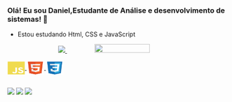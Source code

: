 ### Olá! Eu sou Daniel,Estudante de Análise e desenvolvimento de sistemas! 👋



- Estou estudando Html, CSS e JavaScript

<div align="center">
  <a href="https://github.com/D4niel001">
  <img height="50%" width"50%" src="https://github-readme-stats.vercel.app/api?username=D4niel001&show_icons=true&theme=dracula&include_all_commits=true&count_private=true"/>
  <img height="40%" width="50%" src="https://github-readme-stats.vercel.app/api/top-langs/?username=D4niel001&layout=compact&langs_count=7&theme=dracula"/>
</div>
<div style="display: inline_block"><br>
  <img align="center" alt="Rafa-Js" height="30" width="40" src="https://raw.githubusercontent.com/devicons/devicon/master/icons/javascript/javascript-plain.svg">
  <img align="center" alt="Rafa-HTML" height="30" width="40" src="https://raw.githubusercontent.com/devicons/devicon/master/icons/html5/html5-original.svg">
  <img align="center" alt="Rafa-CSS" height="30" width="40" src="https://raw.githubusercontent.com/devicons/devicon/master/icons/css3/css3-original.svg">
</div>

##

<div>
   <a href="https://instagram.com/rafaballerini" target="_blank"><img src="https://img.shields.io/badge/-Instagram-%23E4405F?style=for-the-badge&logo=instagram&logoColor=white" target="_blank"></a>
  <a href = "daniel.slip08@gmail.com"><img src="https://img.shields.io/badge/-Gmail-%23333?style=for-the-badge&logo=gmail&logoColor=white" target="_blank"></a>
  <a href="https://www.linkedin.com/in/daniel-filipe-dantas-170422242" target="_blank"><img src="https://img.shields.io/badge/-LinkedIn-%230077B5?style=for-the-badge&logo=linkedin&logoColor=white" target="_blank"></a> 
</div>
